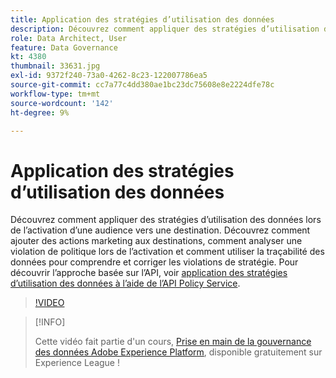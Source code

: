 ```yaml
---
title: Application des stratégies d’utilisation des données
description: Découvrez comment appliquer des stratégies d’utilisation des données lors de l’activation d’une audience vers une destination. Découvrez comment ajouter des actions marketing aux destinations, comment analyser une violation de politique lors de l’activation et comment utiliser la traçabilité des données pour comprendre et corriger les violations de stratégie.
role: Data Architect, User
feature: Data Governance
kt: 4380
thumbnail: 33631.jpg
exl-id: 9372f240-73a0-4262-8c23-122007786ea5
source-git-commit: cc7a77c4dd380ae1bc23dc75608e8e2224dfe78c
workflow-type: tm+mt
source-wordcount: '142'
ht-degree: 9%

---
```


# Application des stratégies d’utilisation des données

Découvrez comment appliquer des stratégies d’utilisation des données lors de l’activation d’une audience vers une destination. Découvrez comment ajouter des actions marketing aux destinations, comment analyser une violation de politique lors de l’activation et comment utiliser la traçabilité des données pour comprendre et corriger les violations de stratégie. Pour découvrir l’approche basée sur l’API, voir [application des stratégies d’utilisation des données à l’aide de l’API Policy Service](https://experienceleague.adobe.com/docs/experience-platform/data-governance/enforcement/api-enforcement.html).

>[!VIDEO](https://video.tv.adobe.com/v/33631?quality=12&learn=on)

>[!INFO]
>
> Cette vidéo fait partie d&#39;un cours, [Prise en main de la gouvernance des données Adobe Experience Platform](https://experienceleague.adobe.com/?recommended=ExperiencePlatform-D-1-2021.1.dgov.gs), disponible gratuitement sur Experience League !